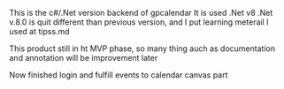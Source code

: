 This is the c#/.Net version backend of gpcalendar
It is used .Net v8
.Net v.8.0 is quit different than previous version, and I put learning meterail I used at tipss.md

This product still in ht MVP phase, so many thing auch as documentation and annotation will be improvement later

Now finished login and fulfill events to calendar canvas part



